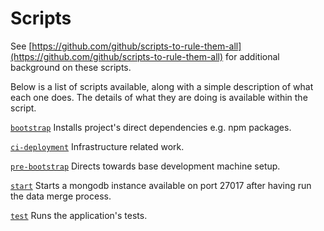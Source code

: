 # Scripts

See [https://github.com/github/scripts-to-rule-them-all](https://github.com/github/scripts-to-rule-them-all)
for additional background on these scripts.

Below is a list of scripts available, along with a simple description of what
each one does. The details of what they are doing is available within the
script.

[`bootstrap`](bootstrap)
Installs project's direct dependencies e.g. npm packages.

[`ci-deployment`](ci-deployment)
Infrastructure related work.

[`pre-bootstrap`](pre-bootstrap)
Directs towards base development machine setup.

[`start`](start)
Starts a mongodb instance available on port 27017 after having run the data
merge process.

[`test`](test)
Runs the application's tests.
